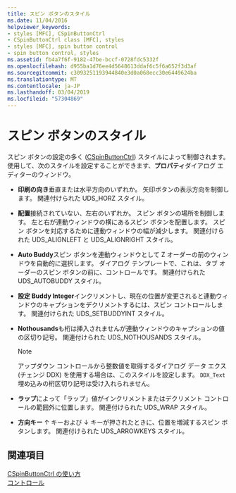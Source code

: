 ```yaml
---
title: スピン ボタンのスタイル
ms.date: 11/04/2016
helpviewer_keywords:
- styles [MFC], CSpinButtonCtrl
- CSpinButtonCtrl class [MFC], styles
- styles [MFC], spin button control
- spin button control, styles
ms.assetid: fb4a7f6f-9182-47be-bccf-0728fdc5332f
ms.openlocfilehash: d955ba1d76ee4d5648613ddaf6c5f6a652f3d3af
ms.sourcegitcommit: c3093251193944840e3d0a068ecc30e6449624ba
ms.translationtype: MT
ms.contentlocale: ja-JP
ms.lasthandoff: 03/04/2019
ms.locfileid: "57304869"
---
```

# <a name="spin-button-styles"></a>スピン ボタンのスタイル

スピン ボタンの設定の多く ([CSpinButtonCtrl](../mfc/reference/cspinbuttonctrl-class.md)) スタイルによって制御されます。 使用して、次のスタイルを設定することができます、**プロパティ**ダイアログ エディターのウィンドウ。

- **印刷の向き**垂直または水平方向のいずれか。 矢印ボタンの表示方向を制御します。 関連付けられた UDS_HORZ スタイル。

- **配置**接続されていない、左右のいずれか。 スピン ボタンの場所を制御します。 左と右が連動ウィンドウの横にあるスピン ボタンを配置します。 スピン ボタンを対応するために連動ウィンドウの幅が減少します。 関連付けられた UDS_ALIGNLEFT と UDS_ALIGNRIGHT スタイル。

- **Auto Buddy**スピン ボタンを連動ウィンドウとして Z オーダーの前のウィンドウを自動的に選択します。 ダイアログ テンプレートで、これは、タブ オーダーのスピン ボタンの前に、コントロールです。 関連付けられた UDS_AUTOBUDDY スタイル。

- **設定 Buddy Integer**インクリメントし、現在の位置が変更されると連動ウィンドウのキャプションをデクリメントするには、スピン コントロールします。 関連付けられた UDS_SETBUDDYINT スタイル。

- **Nothousands**も桁は挿入されませんが連動ウィンドウのキャプションの値の区切り記号。 関連付けられた UDS_NOTHOUSANDS スタイル。

    > [!NOTE]
    >  アップダウン コントロールから整数値を取得するダイアログ データ エクス (チェンジ DDX) を使用する場合は、このスタイルを設定します。 `DDX_Text` 埋め込みの桁区切り記号は受け入れられません。

- **ラップ**によって「ラップ」値がインクリメントまたはデクリメント コントロールの範囲外に位置します。 関連付けられた UDS_WRAP スタイル。

- **方向キー** ↑ キーおよび ↓ キーが押されたときに、位置を増減するスピン ボタンします。 関連付けられた UDS_ARROWKEYS スタイル。

## <a name="see-also"></a>関連項目

[CSpinButtonCtrl の使い方](../mfc/using-cspinbuttonctrl.md)<br/>
[コントロール](../mfc/controls-mfc.md)
